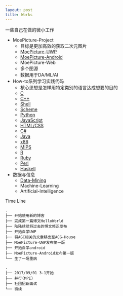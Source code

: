 ```yaml
---
layout: post
title: Works
---
```


一些自己在做的微小工作

+ MoePicture-Project
  + 目标是更加高效的获取二次元图片
  + [MoePicture-UWP](https://github.com/jskyzero/MoePicture)
  + [MoePicture-Android](https://github.com/jskyzero/MoePicture-Android)
  + MoePicture-Web
  + 多个图源
  + 数据用于DA/ML/AI
+ How-to系列学习实践代码
  + 核心思想是怎样用特定类别的语言达成想要的目的
  + [C](https://github.com/jskyzero/C-Study)
  + [C++](https://github.com/jskyzero/Cplusplus-Study)
  + [Shell](https://github.com/jskyzero/Shell-Study)
  + [Scheme](https://github.com/jskyzero/Scheme-Study)
  + [Python](https://github.com/jskyzero/Python27-Study)
  + [JavaScript](https://github.com/jskyzero/Modern-Web-Programming)
  + [HTML/CSS](https://github.com/jskyzero/CSS-Study)
  + [C#](https://github.com/jskyzero/CSharp-Study)
  + [Java](https://github.com/jskyzero/Java-Study)
  + [x86](https://github.com/jskyzero/x86-Study)
  + [MIPS](https://github.com/jskyzero/MIPS-Study)
  + [R](https://github.com/jskyzero/R-Study)
  + [Ruby](https://github.com/jskyzero/Ruby-Study)
  + [Perl](https://github.com/jskyzero/Perl-Study)
  + [Haskell](https://github.com/jskyzero/Haskell-Study)
+ 数据与信息
  + [Data-Mining](https://github.com/jskyzero/Data-Mining)
  + Machine-Learning
  + Artificial-Intelligence

Time Line 

```
.
├── 开始使用新的博客
├── 完成第一篇博文HelloWorld
├── 陆陆续续将过去的博文修正发布
├── 开始自学UWP
├── 将AGC相关的文章移出至ACG-House
├── MoePicture-UWP发布第一版
├── 开始自学android
├── MoePicture-Android发布第一版
└── 生了一场重病

.
├── 2017/09/01 3-1开始
├── 并行(MPI)
├── 社团招新面试
└── 待续
```


